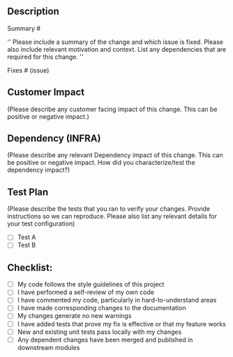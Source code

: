 ## Description

Summary #

''
Please include a summary of the change and which issue is fixed. Please also include relevant motivation and context. List any dependencies that are required for this change.
''

Fixes # (issue)

## Customer Impact

(Please describe any customer facing impact of this change. This can be positive or negative impact.)

## Dependency (INFRA)

(Please describe any relevant Dependency impact of this change. This can be positive or negative impact. How did you characterize/test the dependency impact?)

## Test Plan

(Please describe the tests that you ran to verify your changes. Provide instructions so we can reproduce. Please also list any relevant details for your test configuration)

- [ ] Test A
- [ ] Test B

## Checklist:

- [ ] My code follows the style guidelines of this project
- [ ] I have performed a self-review of my own code
- [ ] I have commented my code, particularly in hard-to-understand areas
- [ ] I have made corresponding changes to the documentation
- [ ] My changes generate no new warnings
- [ ] I have added tests that prove my fix is effective or that my feature works
- [ ] New and existing unit tests pass locally with my changes
- [ ] Any dependent changes have been merged and published in downstream modules
